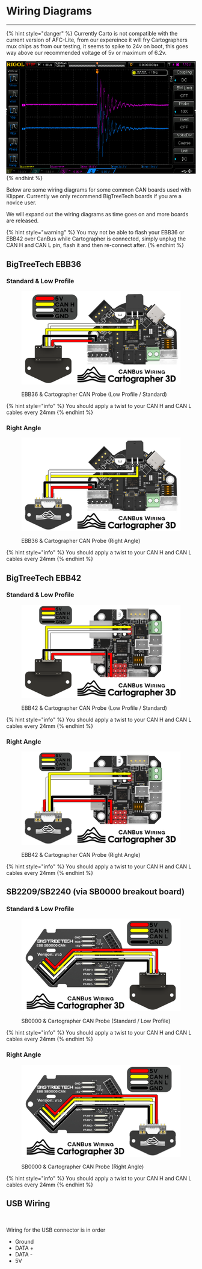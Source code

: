 # Wiring Diagrams

***

{% hint style="danger" %}
Currently Carto is not compatible with the current version of AFC-Lite, from our expereince it will fry Cartographers mux chips as from our testing, it seems to spike to 24v on boot, this goes way above our recommended voltage of 5v or maximum of 6.2v. &#x20;

![](../../../.gitbook/assets/image.png)
{% endhint %}

Below are some wiring diagrams for some common CAN boards used with Klipper. Currently we only recommend BigTreeTech boards if you are a novice user.&#x20;

We will expand out the wiring diagrams as time goes on and more boards are released.

{% hint style="warning" %}
You may not be able to flash your EBB36 or EBB42 over CanBus while Cartographer is connected, simply unplug the CAN H and CAN L pin, flash it and then re-connect after.&#x20;
{% endhint %}

## BigTreeTech EBB36

### Standard & Low Profile

<figure><img src="../../../.gitbook/assets/Cartographer3D_CAN_Wiring_EBB36.webp" alt=""><figcaption><p>EBB36 &#x26; Cartographer CAN Probe (Low Profile / Standard)</p></figcaption></figure>

{% hint style="info" %}
You should apply a twist to your CAN H and CAN L cables every 24mm
{% endhint %}



### Right Angle

<figure><img src="../../../.gitbook/assets/EBB36.png" alt=""><figcaption><p>EBB36 &#x26; Cartographer CAN Probe (Right Angle)</p></figcaption></figure>

{% hint style="info" %}
You should apply a twist to your CAN H and CAN L cables every 24mm
{% endhint %}

## BigTreeTech EBB42

### Standard & Low Profile

<figure><img src="../../../.gitbook/assets/Cartographer3D_CAN_Wiring_EBB42.webp" alt=""><figcaption><p>EBB42 &#x26; Cartographer CAN Probe (Low Profile / Standard)</p></figcaption></figure>

{% hint style="info" %}
You should apply a twist to your CAN H and CAN L cables every 24mm
{% endhint %}

### Right Angle

<figure><img src="../../../.gitbook/assets/Cartographer3D_CAN_Wiring_EBB42_Reversed.webp" alt=""><figcaption><p>EBB42 &#x26; Cartographer CAN Probe (Right Angle)</p></figcaption></figure>

{% hint style="info" %}
You should apply a twist to your CAN H and CAN L cables every 24mm
{% endhint %}

## SB2209/SB2240 (via SB0000 breakout board)

### Standard & Low Profile

<figure><img src="../../../.gitbook/assets/Cartographer3D_CAN_Wiring_SB0000.webp" alt=""><figcaption><p>SB0000 &#x26; Cartographer CAN Probe (Standard / Low Profile)</p></figcaption></figure>

{% hint style="info" %}
You should apply a twist to your CAN H and CAN L cables every 24mm
{% endhint %}

### Right Angle

<figure><img src="../../../.gitbook/assets/SB.png" alt=""><figcaption><p>SB0000 &#x26; Cartographer CAN Probe (Right Angle)</p></figcaption></figure>

{% hint style="info" %}
You should apply a twist to your CAN H and CAN L cables every 24mm
{% endhint %}

## USB Wiring

<figure><img src="https://github.com/user-attachments/assets/1c082c5d-44ff-43e1-b1bf-f70b4249a490" alt=""><figcaption></figcaption></figure>

Wiring for the USB connector is in order

* Ground
* DATA +
* DATA -
* 5V
